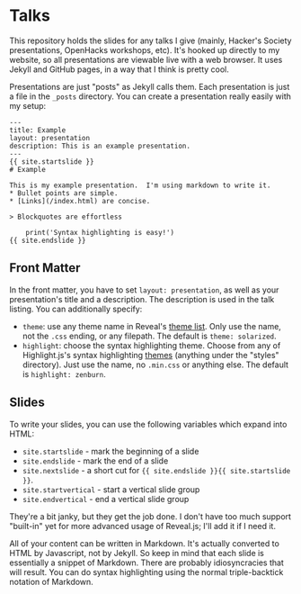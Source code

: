 Talks
=====

This repository holds the slides for any talks I give (mainly, Hacker's Society
presentations, OpenHacks workshops, etc).  It's hooked up directly to my
website, so all presentations are viewable live with a web browser.  It uses
Jekyll and GitHub pages, in a way that I think is pretty cool.

Presentations are just "posts" as Jekyll calls them.  Each presentation is just
a file in the `_posts` directory.  You can create a presentation really easily
with my setup:

```
---
title: Example
layout: presentation
description: This is an example presentation.
---
{{ site.startslide }}
# Example

This is my example presentation.  I'm using markdown to write it.
* Bullet points are simple.
* [Links](/index.html) are concise.

> Blockquotes are effortless

    print('Syntax highlighting is easy!')
{{ site.endslide }}
```

Front Matter
------------

In the front matter, you have to set `layout: presentation`, as well as your
presentation's title and a description.  The description is used in the talk
listing.  You can additionally specify:

- `theme`: use any theme name in Reveal's [theme list][].  Only use the name,
  not the `.css` ending, or any filepath.  The default is `theme: solarized`.
- `highlight`: choose the syntax highlighting theme.  Choose from any of
  Highlight.js's syntax highlighting [themes][syntax] (anything under the
  "styles" directory).  Just use the name, no `.min.css` or anything else.  The
  default is `highlight: zenburn`.


Slides
------

To write your slides, you can use the following variables which expand into
HTML:

* `site.startslide` - mark the beginning of a slide
* `site.endslide` - mark the end of a slide
* `site.nextslide` - a short cut for `{{ site.endslide }}{{ site.startslide }}`.
* `site.startvertical` - start a vertical slide group
* `site.endvertical` - end a vertical slide group

They're a bit janky, but they get the job done.  I don't have too much support
"built-in" yet for more advanced usage of Reveal.js; I'll add it if I need it.

All of your content can be written in Markdown.  It's actually converted to HTML
by Javascript, not by Jekyll.  So keep in mind that each slide is essentially a
snippet of Markdown.  There are probably idiosyncracies that will result.  You
can do syntax highlighting using the normal triple-backtick notation of
Markdown.

[theme list]: https://github.com/hakimel/reveal.js/tree/master/css/theme
[syntax]: https://cdnjs.com/libraries/highlight.js
